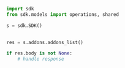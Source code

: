 <!-- Start SDK Example Usage -->
```python
import sdk
from sdk.models import operations, shared

s = sdk.SDK()

    
res = s.addons.addons_list()

if res.body is not None:
    # handle response
```
<!-- End SDK Example Usage -->